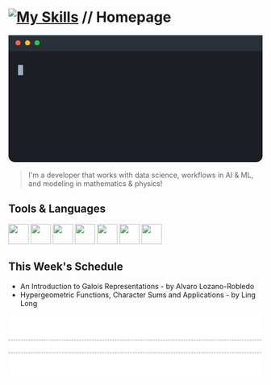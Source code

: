 #  [![My Skills](https://skillicons.dev/icons?i=github)](https://skillicons.dev) // Homepage 
![Profile Animation](https://raw.githubusercontent.com/n75uxy190/n75uxy190/main/profile-animation-v4.svg)
> I'm a developer that works with data science, workflows in AI & ML, and modeling in mathematics & physics!

## Tools & Languages 
 <img src="https://cdn.jsdelivr.net/gh/devicons/devicon@latest/icons/java/java-original.svg" width="40" height="40" /> <img src="https://cdn.jsdelivr.net/gh/devicons/devicon@latest/icons/python/python-original.svg" width="40" height="40"/> <img src="https://striking-kindness-e0d93214bb.media.strapiapp.com/KNIME_Logo_28316144fa.png" width="40" height="40" /> <img src="https://cdn.jsdelivr.net/gh/devicons/devicon@latest/icons/jupyter/jupyter-original.svg" width="40" height="40"/> <img src="https://cdn.jsdelivr.net/gh/devicons/devicon@latest/icons/html5/html5-original.svg" width="40" height="40" /> <img src="https://cdn.jsdelivr.net/gh/devicons/devicon@latest/icons/css3/css3-original.svg" width="40" height="40"/> <img src="https://cdn.jsdelivr.net/gh/devicons/devicon@latest/icons/javascript/javascript-original.svg" width="40" height="40" />
            
          

## This Week's Schedule

- An Introduction to Galois Representations - by Alvaro Lozano-Robledo
- Hypergeometric Functions, Character Sums and Applications - by Ling Long 

![Profile Animation](https://raw.githubusercontent.com/n75uxy190/n75uxy190/main/profile-cars.svg)

<!--
**n75uxy190/n75uxy190** is a ✨ _special_ ✨ repository because its `README.md` (this file) appears on your GitHub profile.

Here are some ideas to get you started:

- 🔭 I’m currently working on ...
- 🌱 I’m currently learning ...
- 👯 I’m looking to collaborate on ...
- 🤔 I’m looking for help with ...
- 💬 Ask me about ...
- 📫 How to reach me: ...
- 😄 Pronouns: ...
- ⚡ Fun fact: ...
-->
